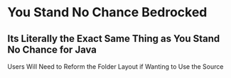 # You Stand No Chance Bedrocked

## Its Literally the Exact Same Thing as You Stand No Chance for Java
Users Will Need to Reform the Folder Layout if Wanting to Use the Source